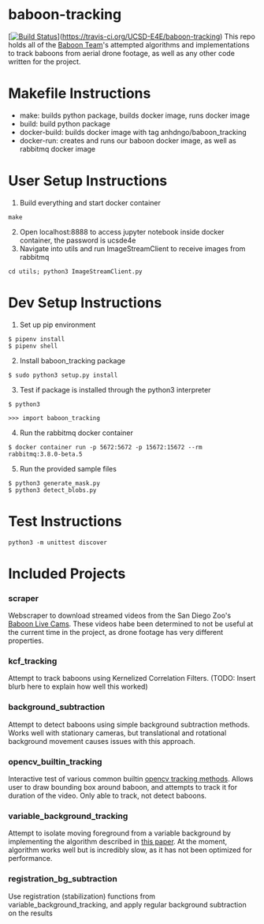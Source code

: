 # baboon-tracking
[[![Build Status](https://travis-ci.org/UCSD-E4E/baboon-tracking.svg?branch=master)](https://travis-ci.org/UCSD-E4E/baboon-tracking)](https://travis-ci.org/UCSD-E4E/baboon-tracking)
This repo holds all of the [Baboon Team](http://e4e.ucsd.edu/baboons-on-the-move)'s attempted algorithms and implementations to track baboons from aerial drone footage, as well as any other code written for the project.

# Makefile Instructions
- make: builds python package, builds docker image, runs docker image
- build: build python package
- docker-build: builds docker image with tag anhdngo/baboon_tracking
- docker-run: creates and runs our baboon docker image, as well as rabbitmq docker image

# User Setup Instructions
1. Build everything and start docker container
```
make
```
2. Open localhost:8888 to access jupyter notebook inside docker container, the password is ucsde4e
3. Navigate into utils and run ImageStreamClient to receive images from rabbitmq
```
cd utils; python3 ImageStreamClient.py
```

# Dev Setup Instructions
1. Set up pip environment
```
$ pipenv install
$ pipenv shell
```
2. Install baboon_tracking package
```
$ sudo python3 setup.py install
```
3. Test if package is installed through the python3 interpreter
```
$ python3
```
```
>>> import baboon_tracking
```
4. Run the rabbitmq docker container
```
$ docker container run -p 5672:5672 -p 15672:15672 --rm rabbitmq:3.8.0-beta.5
```
5. Run the provided sample files
```
$ python3 generate_mask.py
$ python3 detect_blobs.py
```
# Test Instructions
```
python3 -m unittest discover
```
# Included Projects
### scraper
Webscraper to download streamed videos from the San Diego Zoo's [Baboon Live Cams](https://zoo.sandiegozoo.org/cams/baboon-cam). These videos habe been determined to not be useful at the current time in the project, as drone footage has very different properties.
### kcf_tracking
Attempt to track baboons using Kernelized Correlation Filters. (TODO: Insert blurb here to explain how well this worked)
### background_subtraction
Attempt to detect baboons using simple background subtraction methods. Works well with stationary cameras, but translational and rotational background movement causes issues with this approach.
### opencv_builtin_tracking
Interactive test of various common builtin [opencv tracking methods](https://www.learnopencv.com/object-tracking-using-opencv-cpp-python/). Allows user to draw bounding box around baboon, and attempts to track it for duration of the video. Only able to track, not detect baboons.
### variable_background_tracking
Attempt to isolate moving foreground from a variable background by implementing the algorithm described in [this paper](https://arxiv.org/abs/1706.02672). At the moment, algorithm works well but is incredibly slow, as it has not been optimized for performance.
### registration_bg_subtraction
Use registration (stabilization) functions from variable_background_tracking, and apply regular background subtraction on the results
